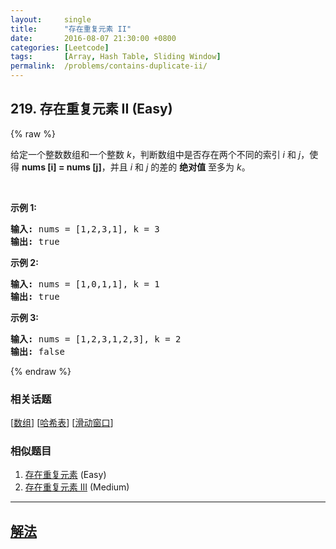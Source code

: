 ```yaml
---
layout:     single
title:      "存在重复元素 II"
date:       2016-08-07 21:30:00 +0800
categories: [Leetcode]
tags:       [Array, Hash Table, Sliding Window]
permalink:  /problems/contains-duplicate-ii/
---
```


## 219. 存在重复元素 II (Easy)

{% raw %}

<p>给定一个整数数组和一个整数&nbsp;<em>k</em>，判断数组中是否存在两个不同的索引<em>&nbsp;i</em>&nbsp;和<em>&nbsp;j</em>，使得&nbsp;<strong>nums [i] = nums [j]</strong>，并且 <em>i</em> 和 <em>j</em>&nbsp;的差的 <strong>绝对值</strong> 至多为 <em>k</em>。</p>

<p>&nbsp;</p>

<p><strong>示例&nbsp;1:</strong></p>

<pre><strong>输入:</strong> nums = [1,2,3,1], k<em> </em>= 3
<strong>输出:</strong> true</pre>

<p><strong>示例 2:</strong></p>

<pre><strong>输入: </strong>nums = [1,0,1,1], k<em> </em>=<em> </em>1
<strong>输出:</strong> true</pre>

<p><strong>示例 3:</strong></p>

<pre><strong>输入: </strong>nums = [1,2,3,1,2,3], k<em> </em>=<em> </em>2
<strong>输出:</strong> false</pre>

{% endraw %}

### 相关话题
  [[数组](https://github.com/openset/leetcode/tree/master/tag/array/README.md)]
  [[哈希表](https://github.com/openset/leetcode/tree/master/tag/hash-table/README.md)]
  [[滑动窗口](https://github.com/openset/leetcode/tree/master/tag/sliding-window/README.md)]

### 相似题目
  1. [存在重复元素](/problems/contains-duplicate) (Easy)
  1. [存在重复元素 III](/problems/contains-duplicate-iii) (Medium)

---

## [解法](https://github.com/openset/leetcode/tree/master/problems/contains-duplicate-ii)
